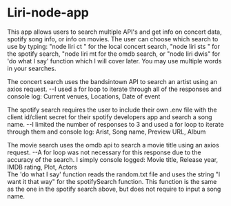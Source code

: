 # Liri-node-app

This app allows users to search multiple API's and get info on concert data, spotify song info, or info on movies. The user can choose which search to use by typing: "node liri ct <artist name>" for the local concert search, "node liri sts <spotify song>" for the spotify search, "node liri mt <movie name> for the omdb search, or "node liri dwis" for 'do what I say' function which I will cover later. You may use multiple words in your searches.
  
The concert search uses the bandsintown API to search an artist using an axios request.
--I used a for loop to iterate through all of the responses and console log:                                                                                                                                          Current venues, 
                                                                           Locations, 
                                                                           Date of event
                                                                            

The spotify search requires the user to include their own .env file with the client id/client secret for their spotify developers app and search a song name.
--I limited the number of responses to 3 and used a for loop to iterate through them and console log:
                                                                                                    Arist, 
                                                                                                    Song name, 
                                                                                                    Preview URL, 
                                                                                                    Album

The movie search uses the omdb api to search a movie title using an axios request.
--A for loop was not necessary for this response due to the accuracy of the search. I simply console logged:
                                                                                                           Movie title, 
                                                                                                           Release year, 
                                                                                                           IMDB rating, 
                                                                                                           Plot, 
                                                                                                           Actors                                                                                                           
The 'do what I say' function reads the random.txt file and uses the string "I want it that way" for the spotifySearch function. This function is the same as the one in the spotify search above, but does not require to input a song name.                                                                                                      
                                                                                                    

 
